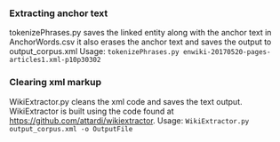 ### Extracting anchor text
tokenizePhrases.py saves the linked entity along with the anchor text in AnchorWords.csv it also erases the anchor text and saves the output to output_corpus.xml
Usage:
	`tokenizePhrases.py enwiki-20170520-pages-articles1.xml-p10p30302`
### Clearing xml markup
WikiExtractor.py cleans the xml code and saves the text output. WikiExtractor is built using the code found at https://github.com/attardi/wikiextractor.
Usage:
	`WikiExtractor.py output_corpus.xml -o OutputFile`
